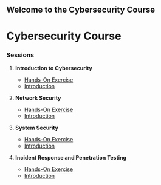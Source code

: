 ## Welcome to the Cybersecurity Course

# Cybersecurity Course

### Sessions

1. **Introduction to Cybersecurity**
   - [Hands-On Exercise](https://github.com/user-attachments/files/16181456/Hands-On.session1.pdf)
   - [Introduction](https://github.com/user-attachments/files/16181456/Session1.pdf)
   
2. **Network Security**
   - [Hands-On Exercise](https://github.com/user-attachments/files/16181456/Hands-On.session1.pdf)
   - [Introduction](https://github.com/user-attachments/files/16181456/Session1.pdf)

3. **System Security**
   - [Hands-On Exercise](https://github.com/user-attachments/files/16181456/Hands-On.session1.pdf)
   - [Introduction](https://github.com/user-attachments/files/16181456/Session1.pdf)

4. **Incident Response and Penetration Testing**
    - [Hands-On Exercise](https://github.com/user-attachments/files/16181456/Hands-On.session1.pdf)
    - [Introduction](https://github.com/user-attachments/files/16181456/Session1.pdf)
